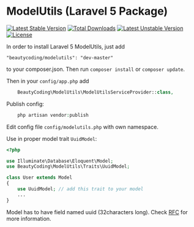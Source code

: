 # ModelUtils (Laravel 5 Package)

[![Latest Stable Version](https://poser.pugx.org/beautycoding/modelutils/v/stable)](https://packagist.org/packages/beautycoding/modelutils) [![Total Downloads](https://poser.pugx.org/beautycoding/modelutils/downloads)](https://packagist.org/packages/beautycoding/modelutils) [![Latest Unstable Version](https://poser.pugx.org/beautycoding/modelutils/v/unstable)](https://packagist.org/packages/beautycoding/modelutils) [![License](https://poser.pugx.org/beautycoding/modelutils/license)](https://packagist.org/packages/beautycoding/modelutils)

In order to install Laravel 5 ModelUtils, just add

    "beautycoding/modelutils": "dev-master"

to your composer.json. Then run `composer install` or `composer update`.

Then in your `config/app.php` add
```php
    BeautyCoding\ModelUtils\ModelUtilsServiceProvider::class,
```

Publish config:

```php
    php artisan vendor:publish
```

Edit config file `config/modelutils.php` with own namespace.

Use in proper model trait `UuidModel`:

```php
<?php

use Illuminate\Database\Eloquent\Model;
use BeautyCoding\ModelUtils\Traits\UuidModel;

class User extends Model
{
    use UuidModel; // add this trait to your model
    ...
}

```

Model has to have field named uuid (32characters long). Check [RFC](http://www.ietf.org/rfc/rfc4122.txt) for more information.